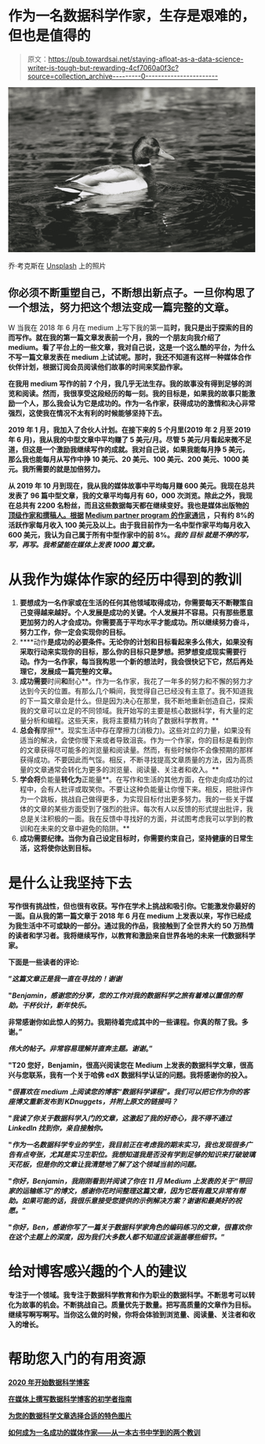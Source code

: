 # 作为一名数据科学作家，生存是艰难的，但也是值得的

> 原文：<https://pub.towardsai.net/staying-afloat-as-a-data-science-writer-is-tough-but-rewarding-4cf7060a0f3c?source=collection_archive---------0----------------------->

![](img/647b2327418c69203e9e278cc678df81.png)

乔·考克斯在 [Unsplash](https://unsplash.com?utm_source=medium&utm_medium=referral) 上的照片

## 你必须不断重塑自己，不断想出新点子。一旦你构思了一个想法，努力把这个想法变成一篇完整的文章。

W 当我在 2018 年 6 月在 medium 上写下我的第一篇[](https://medium.com/@benjaminobi/using-sapply-function-in-r-to-generate-a-table-310c8fb931cf)**时，我只是出于探索的目的而写作。就在我的第一篇文章发表前一个月，我的一个朋友向我介绍了 medium。看了平台上的一些文章，我对自己说，这是一个这么酷的平台，为什么不写一篇文章发表在 medium 上试试呢。那时，我还不知道有这样一种媒体合作伙伴计划，根据订阅会员阅读他们故事的时间来奖励作家。**

**在我用 medium 写作的前 7 个月，我几乎无法生存。我的故事没有得到足够的浏览和阅读。然而，我很享受这段经历的每一刻。我的目标是，如果我的故事只能激励一个人，那么我会认为它是成功的。作为一名作家，获得成功的激情和决心非常强烈，这使我在情况不太有利的时候能够坚持下去。**

**2019 年 1 月，我加入了合伙人计划。在接下来的 5 个月里(2019 年 2 月至 2019 年 6 月)，我从我的中型文章中平均赚了 5 美元/月。尽管 5 美元/月看起来微不足道，但这是一个激励我继续写作的成就。我对自己说，如果我能每月挣 5 美元，那么我也能每月从写作中挣 10 美元、20 美元、100 美元、200 美元、1000 美元。我所需要的就是加倍努力。**

**从 2019 年 10 月到现在，我从我的媒体故事中平均每月赚 600 美元。我现在总共发表了 96 篇中型文章，我的文章平均每月有 60，000 次浏览。除此之外，我现在总共有 2200 名粉丝，而且这些数据每天都在继续变好。我也是媒体出版物[的顶级作家和撰稿人。根据](https://medium.com/towards-artificial-intelligence) [**Medium partner program 的作家通讯**](https://blog.medium.com/daydreaming-and-rest-will-strengthen-your-writing-practice-dce909aad89) ，只有约 8%的活跃作家每月收入 100 美元及以上。由于我目前作为一名中型作家平均每月收入 600 美元，我认为自己属于所有中型作家中的前 8%。*我的* ***目标*** *就是不停的写，写，再写。我希望能在媒体上发表 1000 篇文章。***

# **从我作为媒体作家的经历中得到的教训**

1.  **要想成为一名作家或在生活的任何其他领域取得成功，你需要每天不断鞭策自己变得越来越好。个人发展是成功的关键。个人发展并不容易。只有那些愿意更加努力的人才会成功。你需要高于平均水平才能成功。所以继续努力奋斗，努力工作，你一定会实现你的目标。**
2.  ****动作**是成功的必要条件。无论你的计划和目标看起来多么伟大，如果没有采取行动来实现你的目标，那么你的目标只是梦想。把梦想变成现实需要行动。作为一名作家，每当我构思一个新的想法时，我会很快记下它，然后再处理它，发展成一篇完整的文章。**
3.  **成功需要**时间**和**耐心**。作为一名作家，我花了一年多的努力和不懈的努力才达到今天的位置。有那么几个瞬间，我觉得自己已经没有主意了。我不知道我的下一篇文章会是什么。但是因为决心在那里，我不断地重新创造自己，探索我的文章可以立足的不同领域。我开始写的主要是核心数据科学，有大量的定量分析和编程。这些天来，我将主要精力转向了数据科学教育。**
4.  **总会有**摩擦**。现实生活中存在摩擦力(消极力)。这些对立的力量，如果没有适当的解决，会使你慢下来或者导致沮丧。作为一个作家，你的目标是看到你的文章获得尽可能多的浏览量和阅读量。然而，有些时候你不会像预期的那样获得成功。不要因此而气馁。相反，不断寻找提高文章质量的方法，因为高质量的文章通常会转化为更多的浏览量、阅读量、关注者和收入。**
5.  **学会将**负能量**转化为**正能量**。在写作和生活的其他方面，在你走向成功的过程中，会有人批评或取笑你。不要让这种负能量让你慢下来。相反，把批评作为一个跳板，挑战自己做得更多，为实现目标付出更多努力。我的一些关于媒体的文章的某些方面受到了强烈的批评。每次有人以反馈的形式提出批评，我总是关注积极的一面。我在反馈中寻找好的方面，并试图考虑我可以学到的教训和在未来的文章中避免的陷阱。**
6.  **成功需要纪律。当你为自己设定目标时，你需要约束自己，坚持健康的日常生活，这将使你达到目标。**

# ****是什么让我坚持下去****

**写作很有挑战性，但也很有收获。写作在学术上挑战和吸引你。它能激发你最好的一面。自从我的第一篇文章于 2018 年 6 月在 medium 上发表以来，写作已经成为我生活中不可或缺的一部分。通过我的作品，我接触到了全世界大约 50 万热情的读者和学习者。我将继续写作，以教育和激励来自世界各地的未来一代数据科学家。**

****下面是一些读者的评论:****

**”*这篇文章正是我一直在寻找的！谢谢***

**"*Benjamin，感谢您的分享，您的工作对我的数据科学之旅有着难以置信的帮助。干杯伙计，新年快乐。***

**非常感谢你如此惊人的努力。我期待着完成其中的一些课程。你真的帮了我。多谢。”**

***伟大的帖子。非常容易理解并直奔主题。谢谢*。”**

**"T20 您好，Benjamin，很高兴阅读您在 Medium 上发表的数据科学文章，很高兴与您联系，我有一个关于哈佛 edX 数据科学认证的问题。我将感谢你的投入。**

**"*很喜欢在 medium 上阅读您的博客“数据科学课程”。我们可以把它作为你的客座博文重新发布到 KDnuggets，并附上原文的链接吗？***

**"*我读了你关于数据科学入门的文章，这激起了我的好奇心，我不得不通过 LinkedIn 找到你，亲自接触你。***

**"*作为一名数据科学专业的学生，我目前正在考虑我的期末实习，我也发现很多广告有点夸张，尤其是实习生职位。我想知道我是否没有学到足够的知识来打破玻璃天花板，但是你的文章让我清楚地了解了这个领域当前的问题。***

**"*你好，Benjamin，我刚刚看到并阅读了你在 11 月 Medium 上发表的关于“带回家的运输练习”的博文，感谢你花时间整理这篇文章，因为它既有趣又非常有帮助。如果可能的话，我很乐意接受您提供的示例解决方案？谢谢和最美好的祝愿。*”**

**"*你好，Ben，感谢你写了一篇关于数据科学家角色的编码练习的文章，很喜欢你在这个主题上的深度，因为我们大多数人都不知道应该涵盖哪些细节。*”**

# ****给对博客感兴趣的个人的建议****

**专注于一个领域。我专注于数据科学教育和作为职业的数据科学。不断思考可以转化为故事的机会。不断挑战自己。质量优先于数量。把写高质量的文章作为目标。继续写啊写啊写。当你这么做的时候，你将会体验到浏览量、阅读量、关注者和收入的增长。**

# **帮助您入门的有用资源**

**[2020 年开始数据科学博客](https://medium.com/towards-artificial-intelligence/start-data-science-blogging-in-2020-70a6336b3503)**

**[在媒体上撰写数据科学博客的初学者指南](https://medium.com/towards-artificial-intelligence/beginners-guide-to-writing-data-science-blogs-on-medium-a74774cf8f66)**

**[为您的数据科学文章选择合适的特色图片](https://medium.com/towards-artificial-intelligence/choose-the-right-featured-image-for-your-data-science-article-e101719600cf)**

**[如何成为一名成功的媒体作家——从一本古书中学到的两个教训](https://medium.com/@benjaminobi/how-to-succeed-as-a-medium-writer-2-lessons-from-an-ancient-book-786573a8944e)**
